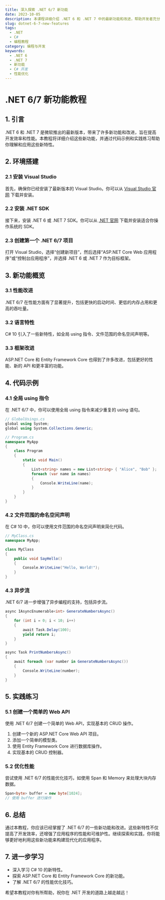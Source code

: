 ```yaml
---
title: 深入探索 .NET 6/7 新功能
date: 2023-10-05
description: 本课程详细介绍 .NET 6 和 .NET 7 中的最新功能和改进，帮助开发者充分利用这些新特性提升应用性能和开发效率。
slug: dotnet-6-7-new-features
tags:
  - .NET
  - C#
  - 编程教程
category: 编程与开发
keywords:
  - .NET 6
  - .NET 7
  - 新功能
  - C# 开发
  - 性能优化
---
```


# .NET 6/7 新功能教程

## 1. 引言

.NET 6 和 .NET 7 是微软推出的最新版本，带来了许多新功能和改进，旨在提高开发效率和性能。本教程将详细介绍这些新功能，并通过代码示例和实践练习帮助你理解和应用这些新特性。

## 2. 环境搭建

### 2.1 安装 Visual Studio

首先，确保你已经安装了最新版本的 Visual Studio。你可以从 [Visual Studio 官网](https://visualstudio.microsoft.com/) 下载并安装。

### 2.2 安装 .NET SDK

接下来，安装 .NET 6 或 .NET 7 SDK。你可以从 [.NET 官网](https://dotnet.microsoft.com/download) 下载并安装适合你操作系统的 SDK。

### 2.3 创建第一个 .NET 6/7 项目

打开 Visual Studio，选择“创建新项目”，然后选择“ASP.NET Core Web 应用程序”或“控制台应用程序”，并选择 .NET 6 或 .NET 7 作为目标框架。

## 3. 新功能概览

### 3.1 性能改进

.NET 6/7 在性能方面有了显著提升，包括更快的启动时间、更低的内存占用和更高的吞吐量。

### 3.2 语言特性

C# 10 引入了一些新特性，如全局 using 指令、文件范围的命名空间声明等。

### 3.3 框架改进

ASP.NET Core 和 Entity Framework Core 也得到了许多改进，包括更好的性能、新的 API 和更丰富的功能。

## 4. 代码示例

### 4.1 全局 using 指令

在 .NET 6/7 中，你可以使用全局 using 指令来减少重复的 using 语句。

```csharp
// GlobalUsings.cs
global using System;
global using System.Collections.Generic;

// Program.cs
namespace MyApp
{
    class Program
    {
        static void Main()
        {
            List<string> names = new List<string> { "Alice", "Bob" };
            foreach (var name in names)
            {
                Console.WriteLine(name);
            }
        }
    }
}
```

### 4.2 文件范围的命名空间声明

在 C# 10 中，你可以使用文件范围的命名空间声明来简化代码。

```csharp
// MyClass.cs
namespace MyApp;

class MyClass
{
    public void SayHello()
    {
        Console.WriteLine("Hello, World!");
    }
}
```

### 4.3 异步流

.NET 6/7 进一步增强了异步编程的支持，包括异步流。

```csharp
async IAsyncEnumerable<int> GenerateNumbersAsync()
{
    for (int i = 0; i < 10; i++)
    {
        await Task.Delay(100);
        yield return i;
    }
}

async Task PrintNumbersAsync()
{
    await foreach (var number in GenerateNumbersAsync())
    {
        Console.WriteLine(number);
    }
}
```

## 5. 实践练习

### 5.1 创建一个简单的 Web API

使用 .NET 6/7 创建一个简单的 Web API，实现基本的 CRUD 操作。

1. 创建一个新的 ASP.NET Core Web API 项目。
2. 添加一个简单的模型类。
3. 使用 Entity Framework Core 进行数据库操作。
4. 实现基本的 CRUD 控制器。

### 5.2 优化性能

尝试使用 .NET 6/7 的性能优化技巧，如使用 Span<T> 和 Memory<T> 来处理大块内存数据。

```csharp
Span<byte> buffer = new byte[1024];
// 使用 buffer 进行操作
```

## 6. 总结

通过本教程，你应该已经掌握了 .NET 6/7 的一些新功能和改进。这些新特性不仅提高了开发效率，还增强了应用程序的性能和可维护性。继续探索和实践，你将能够更好地利用这些新功能来构建现代化的应用程序。

## 7. 进一步学习

- 深入学习 C# 10 的新特性。
- 探索 ASP.NET Core 和 Entity Framework Core 的新功能。
- 了解 .NET 6/7 的性能优化技巧。

希望本教程对你有所帮助，祝你在 .NET 开发的道路上越走越远！